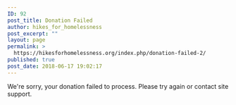 ```yaml
---
ID: 92
post_title: Donation Failed
author: hikes_for_homelessness
post_excerpt: ""
layout: page
permalink: >
  https://hikesforhomelessness.org/index.php/donation-failed-2/
published: true
post_date: 2018-06-17 19:02:17
---
```

We&#039;re sorry, your donation failed to process. Please try again or contact site support.